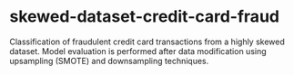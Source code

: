 # skewed-dataset-credit-card-fraud
Classification of fraudulent credit card transactions from a highly skewed dataset. 
Model evaluation is performed after data modification using upsampling (SMOTE) and downsampling techniques.
